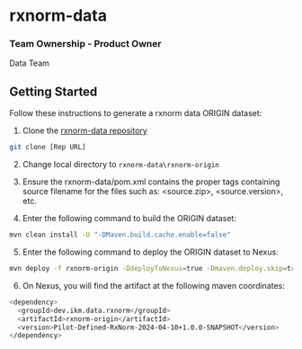 # rxnorm-data

### Team Ownership - Product Owner
Data Team

## Getting Started

Follow these instructions to generate a rxnorm data ORIGIN dataset:

1. Clone the [rxnorm-data repository](https://github.com/ikmdev/rxnorm-data)

```bash
git clone [Rep URL]
```

2. Change local directory to `rxnorm-data\rxnorm-origin`

3. Ensure the rxnorm-data/pom.xml contains the proper tags containing source filename for the files such as:
   <source.zip>, <source.version>, etc.

4. Enter the following command to build the ORIGIN dataset:

```bash
mvn clean install -U "-DMaven.build.cache.enable=false"
```

5. Enter the following command to deploy the ORIGIN dataset to Nexus:

```bash
mvn deploy -f rxnorm-origin -DdeployToNexus=true -Dmaven.deploy.skip=true -Dmaven.build.cache.enabled=false -Ptinkarbuild -DrepositoryId=nexus-snapshot
```

6. On Nexus, you will find the artifact at the following maven coordinates:

```bash
<dependency>
  <groupId>dev.ikm.data.rxnorm</groupId>
  <artifactId>rxnorm-origin</artifactId>
  <version>Pilot-Defined-RxNorm-2024-04-10+1.0.0-SNAPSHOT</version>
</dependency>
```
